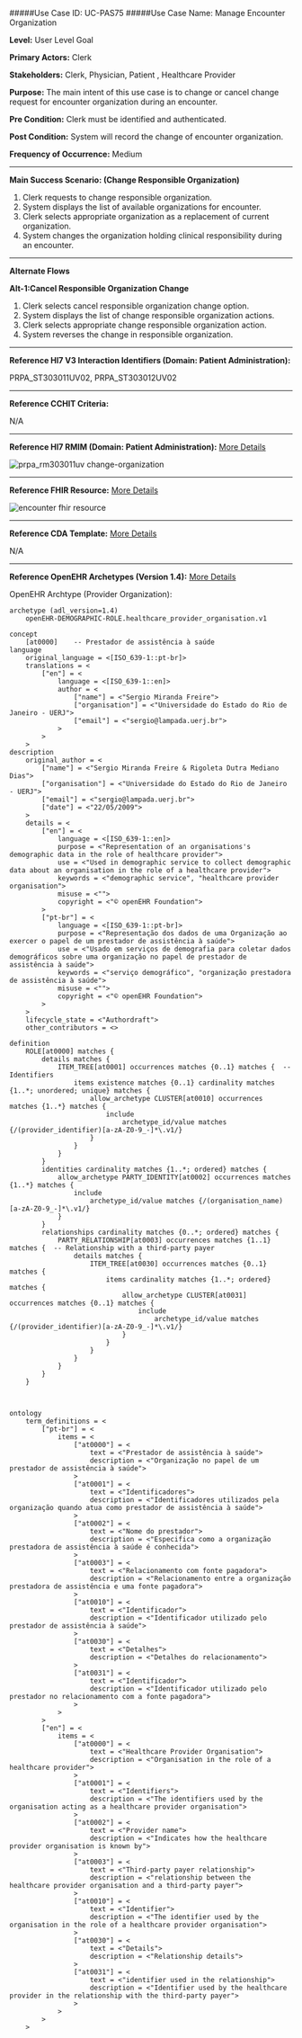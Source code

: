 #####Use Case ID: UC-PAS75
#####Use Case Name: Manage Encounter Organization

**Level:**                     User Level Goal

**Primary Actors:**            Clerk

**Stakeholders:**              Clerk, Physician, Patient , Healthcare Provider

**Purpose:**                   The main intent of this use case is to change or cancel change request for encounter organization during an encounter.

**Pre Condition:**             Clerk must be identified and authenticated.

**Post Condition:**            System will record the change of encounter organization.

**Frequency of Occurrence:**   Medium
__________________________________________________________
**Main Success Scenario: (Change Responsible Organization)**

1. Clerk requests to change responsible organization.
2. System displays the list of available organizations for encounter.
3. Clerk selects appropriate organization as a replacement of current organization.
4. System changes the organization holding clinical responsibility during an encounter.

_______________________________________________________________________________
**Alternate Flows** 

**Alt-1:Cancel Responsible Organization Change**

1. Clerk selects cancel responsible organization change option.
2. System displays the list of change responsible organization actions.
3. Clerk selects appropriate change responsible organization action.
4. System reverses the change in responsible organization.

________________________________________________________________________
**Reference Hl7 V3 Interaction Identifiers (Domain: Patient Administration):**

PRPA_ST303011UV02, PRPA_ST303012UV02
_______________________________________________________________
**Reference CCHIT Criteria:**

N/A
_______________________________________________________________
**Reference Hl7 RMIM (Domain: Patient Administration):** [More Details](http://www.hl7.org/implement/standards/product_brief.cfm?product_id=306)

![prpa_rm303011uv change-organization](https://f.cloud.github.com/assets/5391320/1370598/02e67f8a-3a25-11e3-9f66-3ba7b5a2702a.png)
_______________________________________________________________
**Reference FHIR Resource:** [More Details](http://www.hl7.org/implement/standards/fhir/resourcelist.html)

![encounter fhir resource](https://f.cloud.github.com/assets/5391320/1369999/74cb4914-3a0c-11e3-8d49-1317a89cc65d.png)
_______________________________________________________________
**Reference CDA Template:** [More Details](http://www.hl7.org/Special/committees/structure/index.cfm)

N/A
_______________________________________________________________
**Reference OpenEHR Archetypes (Version 1.4):** [More Details](http://www.openehr.org/ckm/)

OpenEHR Archtype (Provider Organization):

``` Archetype
archetype (adl_version=1.4)
	openEHR-DEMOGRAPHIC-ROLE.healthcare_provider_organisation.v1

concept
	[at0000]	-- Prestador de assistência à saúde
language
	original_language = <[ISO_639-1::pt-br]>
	translations = <
		["en"] = <
			language = <[ISO_639-1::en]>
			author = <
				["name"] = <"Sergio Miranda Freire">
				["organisation"] = <"Universidade do Estado do Rio de Janeiro - UERJ">
				["email"] = <"sergio@lampada.uerj.br">
			>
		>
	>
description
	original_author = <
		["name"] = <"Sergio Miranda Freire & Rigoleta Dutra Mediano Dias">
		["organisation"] = <"Universidade do Estado do Rio de Janeiro - UERJ">
		["email"] = <"sergio@lampada.uerj.br">
		["date"] = <"22/05/2009">
	>
	details = <
		["en"] = <
			language = <[ISO_639-1::en]>
			purpose = <"Representation of an organisations's demographic data in the role of healthcare provider">
			use = <"Used in demographic service to collect demographic data about an organisation in the role of a healthcare provider">
			keywords = <"demographic service", "healthcare provider organisation">
			misuse = <"">
			copyright = <"© openEHR Foundation">
		>
		["pt-br"] = <
			language = <[ISO_639-1::pt-br]>
			purpose = <"Representação dos dados de uma Organização ao exercer o papel de um prestador de assistência à saúde">
			use = <"Usado em serviços de demografia para coletar dados demográficos sobre uma organização no papel de prestador de assistência à saúde">
			keywords = <"serviço demográfico", "organização prestadora de assistência à saúde">
			misuse = <"">
			copyright = <"© openEHR Foundation">
		>
	>
	lifecycle_state = <"Authordraft">
	other_contributors = <>

definition
    ROLE[at0000] matches {   
        details matches {
            ITEM_TREE[at0001] occurrences matches {0..1} matches {  -- Identifiers
                items existence matches {0..1} cardinality matches {1..*; unordered; unique} matches {
                    allow_archetype CLUSTER[at0010] occurrences matches {1..*} matches {
                        include
                            archetype_id/value matches {/(provider_identifier)[a-zA-Z0-9_-]*\.v1/}
                    }
                }
            }
        }
        identities cardinality matches {1..*; ordered} matches {
            allow_archetype PARTY_IDENTITY[at0002] occurrences matches {1..*} matches {
                include
                    archetype_id/value matches {/(organisation_name)[a-zA-Z0-9_-]*\.v1/}
            }
        }
        relationships cardinality matches {0..*; ordered} matches {
            PARTY_RELATIONSHIP[at0003] occurrences matches {1..1} matches {  -- Relationship with a third-party payer
                details matches {
                    ITEM_TREE[at0030] occurrences matches {0..1} matches {  
                        items cardinality matches {1..*; ordered} matches {
                            allow_archetype CLUSTER[at0031] occurrences matches {0..1} matches {
                                include
                                    archetype_id/value matches {/(provider_identifier)[a-zA-Z0-9_-]*\.v1/}
                            }
                        }
                    }
                }
            }
        }
    }



ontology
	term_definitions = <
		["pt-br"] = <
			items = <
				["at0000"] = <
					text = <"Prestador de assistência à saúde">
					description = <"Organização no papel de um prestador de assistência à saúde">
				>
				["at0001"] = <
					text = <"Identificadores">
					description = <"Identificadores utilizados pela organização quando atua como prestador de assistência à saúde">
				>
				["at0002"] = <
					text = <"Nome do prestador">
					description = <"Especifica como a organização prestadora de assistência à saúde é conhecida">
				>
				["at0003"] = <
					text = <"Relacionamento com fonte pagadora">
					description = <"Relacionamento entre a organização prestadora de assistência e uma fonte pagadora">
				>
				["at0010"] = <
					text = <"Identificador">
					description = <"Identificador utilizado pelo prestador de assistência à saúde">
				>
				["at0030"] = <
					text = <"Detalhes">
					description = <"Detalhes do relacionamento">
				>
				["at0031"] = <
					text = <"Identificador">
					description = <"Identificador utilizado pelo prestador no relacionamento com a fonte pagadora">
				>
			>
		>
		["en"] = <
			items = <
				["at0000"] = <
					text = <"Healthcare Provider Organisation">
					description = <"Organisation in the role of a healthcare provider">
				>
				["at0001"] = <
					text = <"Identifiers">
					description = <"The identifiers used by the organisation acting as a healthcare provider organisation">
				>
				["at0002"] = <
					text = <"Provider name">
					description = <"Indicates how the healthcare provider organisation is known by">
				>
				["at0003"] = <
					text = <"Third-party payer relationship">
					description = <"relationship between the healthcare provider organisation and a third-party payer">
				>
				["at0010"] = <
					text = <"Identifier">
					description = <"The identifier used by the organisation in the role of a healthcare provider organisation">
				>
				["at0030"] = <
					text = <"Details">
					description = <"Relationship details">
				>
				["at0031"] = <
					text = <"identifier used in the relationship">
					description = <"Identifier used by the healthcare provider in the relationship with the third-party payer">
				>
			>
		>
	>

```
